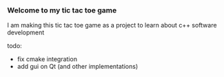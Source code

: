 ### Welcome to my tic tac toe game

I am making this tic tac toe game as a project to learn about c++ software development

todo:
- fix cmake integration
- add gui on Qt (and other implementations)

